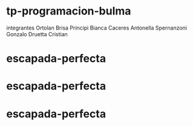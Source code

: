 # tp-programacion-bulma
integrantes
Ortolan Brisa
Principi Bianca
Caceres Antonella
Spernanzoni Gonzalo
Druetta Cristian

# escapada-perfecta
# escapada-perfecta
# escapada-perfecta
